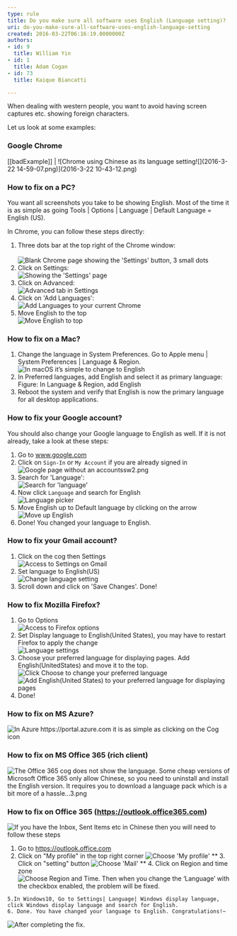 ```yaml
---
type: rule
title: Do you make sure all software uses English (Language setting)?
uri: do-you-make-sure-all-software-uses-english-language-setting
created: 2016-03-22T06:16:19.0000000Z
authors:
- id: 9
  title: William Yin
- id: 1
  title: Adam Cogan
- id: 73
  title: Kaique Biancatti

---
```


When dealing with western people, you want to avoid having screen captures etc. showing foreign characters.

Let us look at some examples:
 
### Google Chrome
[[badExample]]
| ![Chrome using Chinese as its language setting![](2016-3-22 14-59-07.png)](2016-3-22 10-43-12.png)
### How to fix on a PC?


You want all screenshots you take to be showing English. Most of the time it is as simple as going Tools | Options | Language | Default Language = English (US).

In Chrome, you can follow these steps directly:

1. Three dots bar at the top right of the Chrome window: <br>          
![ Blank Chrome page showing the 'Settings' button, 3 small dots](chroooome.jpg)
2. Click on Settings: <br>      ![ Showing the 'Settings' page](ssw12.png)
3. Click on Advanced: <br>      ![ Advanced tab in Settings](ssw13.png)
4. Click on 'Add Languages': <br>      ![ Add Languages to your current Chrome](ssw14.png)
5. Move English to the top <br>      ![ Move English to top](ChromeEnOnTop.png)


### How to fix on a Mac?

1. Change the language in System Preferences. Go to Apple menu | System Preferences | Language & Region. <br>      ![ In macOS it’s simple to change to English](WX20180906-111514@2x.png) 
2. In Preferred languages, add English and select it as primary language: <br>       Figure: In Language & Region, add English
3. Reboot the system and verify that English is now the primary language for all desktop applications.


### How to fix your Google account?

You should also change your Google language to English as well. If it is not already, take a look at these steps:

1. Go to www.google.com
2. Click on `Sign-In` or `My Account` if you are already signed in <br>      ![ Google page without an account![ssw2.png](ssw2.png)](ssw1.png) 
3. Search for 'Language': <br>      ![ Search for 'language'](GoogleAccountSearch.png)
4. Now click `Language` and search for English <br>      ![ Language picker](GoogleAccountAdd.png)
5. Move English up to Default language by clicking on the arrow<br>![ Move up English](GoogleAccountMoveUp.png)
6. Done! You changed your language to English.


### How to fix your Gmail account?

1. Click on the cog then Settings <br>      ![ Access to Settings on Gmail](Gmail1.png)
2. Set language to English(US) <br>      ![ Change language setting](Gmail2.png)
3. Scroll down and click on 'Save Changes'. Done!


### How to fix Mozilla Firefox?


1. Go to Options <br>      ![ Access to Firefox options](Firefox1.png)
2. Set Display language to English(United States), you may have to restart Firefox to apply the change <br>      ![ Language settings](Firefox2.png)
3. Choose your preferred language for displaying pages. Add English(UnitedStates) and move it to the top. <br>      ![ Click Choose to change your preferred language](Firefox3a.png)
![ Add English(United States) to your preferred language for displaying pages](Firefox3.png)
4. Done!


### How to fix on MS Azure?
![ In Azure https://portal.azure.com it is as simple as clicking on the Cog icon](Azure.png) 
### How to fix on MS Office 365 (rich client)


![ The Office 365 cog does not show the language. Some cheap versions of Microsoft Office 365 only allow Chinese, so you need to uninstall and install the English version. It requires you to download a language pack which is a bit more of a hassle...![3.png](3.png)](office365.png)
### How to fix on Office 365 (https://outlook.office365.com)


![ If you have the Inbox, Sent Items etc in Chinese then you will need to follow these steps](screenshot.png) 

   1. Go to https://outlook.office.com
   2. Click on "My profile" in the top right corner
![ Choose 'My profile'](screenshot-step1.png)
**   3. Click on "setting" button
![ Choose 'Mail'](screenshot-step2.png)
**    4. Click on Region and time zone
![ Choose Region and Time. Then when you change the ‘Language’ with the checkbox enabled, the problem will be fixed.](screenshot-step3.png)  

    5.In Windows10, Go to Settings| Language| Windows display language, click Windows display language and search for English.
    6. Done. You have changed your language to English. Congratulations!~
![ After completing the fix.](screenshot-finished.png)
